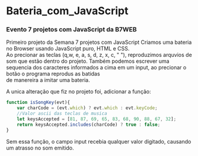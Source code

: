 # Bateria_com_JavaScript
### Evento 7 projetos com JavaScript da B7WEB

Primeiro projeto da Semana 7 projetos com JavaScript 
Criamos uma bateria no Browser usando JavaScript puro, HTML e CSS.  
Ao precionar as teclas (q,w, e, a, s, d, z, x, c, " "), reproduzimos arquvios de som que estão dentro do projeto.
Também podemos escrever uma sequencia dos caracteres informados a cima em um input, ao precionar o botão o programa reprodus as batidas  
de manereira a imitar uma bateria.


A unica alteração que fiz no projeto foi, adicionar a função:
~~~javascript
function isSongKey(evt){
	var charCode = (evt.which) ? evt.which : evt.keyCode;
    //Valor ascii das teclas de musica
    let keysAccepted = [81, 87, 69, 65, 83, 68, 90, 88, 67, 32];
    return keysAccepted.includes(charCode) ? true : false;
}
~~~
Sem essa função, o campo input recebia qualquer valor digitado, causando um atrasso no som emitido.


